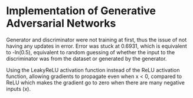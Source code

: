# Implementation of Generative Adversarial Networks

Generator and discriminator were not training at first, thus the issue of not having any updates in error. 
Error was stuck at 0.6931, which is equivalent to -ln(0.5), equivalent to random guessing of whether the input to the discriminator was from the dataset or generated by the generator.

Using the LeakyReLU activation function instead of the ReLU activation function, allowing gradients to propagate even when x < 0, compared to ReLU which makes the gradient go to zero when there are many negative inputs (x).

